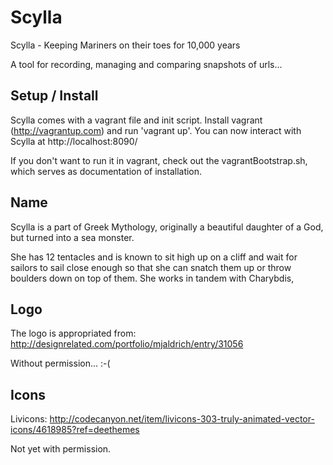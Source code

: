 Scylla
======
Scylla - Keeping Mariners on their toes for 10,000 years

A tool for recording, managing and comparing snapshots of urls...

Setup / Install
---------------
Scylla comes with a vagrant file and init script. Install vagrant (http://vagrantup.com) and run 'vagrant up'.
You can now interact with Scylla at http://localhost:8090/

If you don't want to run it in vagrant, check out the vagrantBootstrap.sh, which serves as documentation of installation.




Name
-----------
Scylla is a part of Greek Mythology, originally a beautiful daughter of a God, but turned into a sea monster.

She has 12 tentacles and is known to sit high up on a cliff and wait for sailors to sail close enough so that she
can snatch them up or throw boulders down on top of them. She works in tandem with Charybdis,

Logo
-----------
The logo is appropriated from:
http://designrelated.com/portfolio/mjaldrich/entry/31056

Without permission... :-(

Icons
-----------
Livicons: http://codecanyon.net/item/livicons-303-truly-animated-vector-icons/4618985?ref=deethemes

Not yet with permission.
